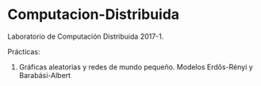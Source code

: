 # Computacion-Distribuida
Laboratorio de Computación Distribuida 2017-1.

Prácticas:

1. Gráficas aleatorias y redes de mundo pequeño. Modelos Erdős-Rényi y Barabási-Albert